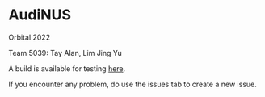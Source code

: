 # AudiNUS 

Orbital 2022

Team 5039: Tay Alan, Lim Jing Yu


A build is available for testing [here](https://github.com/alantay11/AudiNUS/releases/tag/v0.2-beta).

If you encounter any problem, do use the issues tab to create a new issue.
